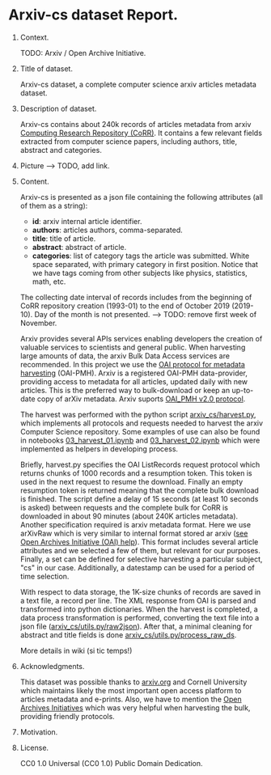 # Arxiv-cs dataset Report.

1. Context.

    TODO: Arxiv / Open Archive Initiative.

2. Title of dataset. 
   
   Arxiv-cs dataset, a complete computer science arxiv articles metadata dataset.
3. Description of dataset.

    Arxiv-cs contains about 240k records of articles metadata from arxiv [Computing Research Repository (CoRR)](https://arxiv.org/corr). It contains a few relevant fields extracted from computer science papers, including authors, title, abstract and categories.
4. Picture --> TODO, add link.
5. Content.

    Arxiv-cs is presented as a json file containing the following attributes (all of them as a string):
    * **id**: arxiv internal article identifier.
    * **authors**: articles authors, comma-separated.
    * **title**: title of article.
    * **abstract**: abstract of article.
    * **categories**: list of category tags the article was submitted. White space separated, with primary category in first position. Notice that we have tags coming from other subjects like physics, statistics, math, etc.

    The collecting date interval of records includes from the beginning of CoRR repository creation (1993-01) to the end of October 2019 (2019-10). Day of the month is not presented. --> TODO: remove first week of November.

    Arxiv provides several APIs services enabling developers the creation of valuable services to scientists and general public. When harvesting large amounts of data, the arxiv Bulk Data Access services are recommended. In this project we use the [OAI protocol for metadata harvesting](https://arxiv.org/help/oa) (OAI-PMH). Arxiv is a registered OAI-PMH data-provider, providing access to metadata for all articles, updated daily with new articles. This is the preferred way to bulk-download or keep an up-to-date copy of arXiv metadata. Arxiv suports [OAI_PMH v2.0 protocol](http://www.openarchives.org/OAI/2.0/openarchivesprotocol.htm).

    The harvest was performed with the python script [arxiv_cs/harvest.py](../arxiv_cs/harvest.py), which implements all protocols and requests needed to harvest the arxiv Computer Science repository. Some examples of use can also be found in notebooks [03_harvest_01.ipynb](../notebooks/experimental/03_harvest_01.ipynb) and [03_harvest_02.ipynb](../notebooks/experimental/03_harvest_02.ipynb) which were implemented as helpers in developing process.

    Briefly, harvest.py specifies the OAI ListRecords request protocol which returns chunks of 1000 records and a resumption token. This token is used in the next request to resume the download. Finally an empty resumption token is returned meaning that the complete bulk download is finished. The script define a delay of 15 seconds (at least 10 seconds is asked) between requests and the complete bulk for CoRR is downloaded in about 90 minutes (about 240K articles metadata).
    Another specification required is arxiv metadata format. Here we use arXivRaw which is very similar to internal format stored ar arxiv ([see Open Archives Initiative (OAI) help](https://arxiv.org/help/oa)). This format includes several article attributes and we selected a few of them, but relevant for our purposes. Finally, a set can be defined for selective harvesting a particular subject, "cs" in our case. Additionally, a datestamp can be used for a period of time selection.

    With respect to data storage, the 1K-size chunks of records are saved in a text file, a record per line. The XML response from OAI is parsed and transformed into python dictionaries. When the harvest is completed, a data process transformation is performed, converting the text file into a json file ([arxiv_cs/utils.py/raw2json](../arxiv_cs/utils.py#raw2json)). After that, a minimal cleaning for abstract and title fields is done [arxiv_cs/utils.py/process_raw_ds](../arxiv_cs/utils.py#process_raw_ds).

    More details in wiki (si tic temps!)
    
6. Acknowledgments.

    This dataset was possible thanks to [arxiv.org](https://arxiv.org/) and Cornell University which maintains likely the most important open access platform to articles metadata and e-prints. Also, we have to mention the [Open Archives Initiatives](http://www.openarchives.org/) which was very helpful when harvesting the bulk, providing friendly protocols.

7. Motivation.


8. License.

    CC0 1.0 Universal (CC0 1.0) Public Domain Dedication.